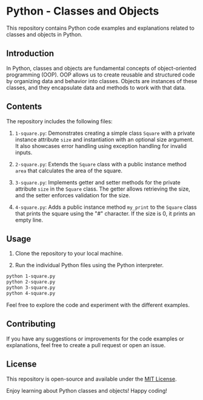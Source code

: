 # Python - Classes and Objects

This repository contains Python code examples and explanations related to classes and objects in Python.

## Introduction

In Python, classes and objects are fundamental concepts of object-oriented programming (OOP). OOP allows us to create reusable and structured code by organizing data and behavior into classes. Objects are instances of these classes, and they encapsulate data and methods to work with that data.

## Contents

The repository includes the following files:

1. `1-square.py`: Demonstrates creating a simple class `Square` with a private instance attribute `size` and instantiation with an optional size argument. It also showcases error handling using exception handling for invalid inputs.

2. `2-square.py`: Extends the `Square` class with a public instance method `area` that calculates the area of the square.

3. `3-square.py`: Implements getter and setter methods for the private attribute `size` in the `Square` class. The getter allows retrieving the size, and the setter enforces validation for the size.

4. `4-square.py`: Adds a public instance method `my_print` to the `Square` class that prints the square using the "#" character. If the size is 0, it prints an empty line.

## Usage

1. Clone the repository to your local machine.

2. Run the individual Python files using the Python interpreter.

```bash
python 1-square.py
python 2-square.py
python 3-square.py
python 4-square.py
```

Feel free to explore the code and experiment with the different examples.

## Contributing

If you have any suggestions or improvements for the code examples or explanations, feel free to create a pull request or open an issue.

## License

This repository is open-source and available under the [MIT License](https://opensource.org/licenses/MIT).

Enjoy learning about Python classes and objects! Happy coding!